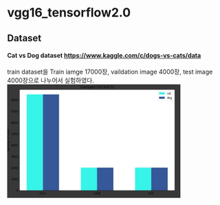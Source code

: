 vgg16_tensorflow2.0
===================


Dataset
-------
#### Cat vs Dog dataset <https://www.kaggle.com/c/dogs-vs-cats/data>
train dataset을 Train iamge 17000장, vaildation image 4000장, test image 4000장으로 나누어서 실험하였다.   
<img src="/image/1.JPG" width="80%" height="80%" title="img1" alt="img1"></img>   
